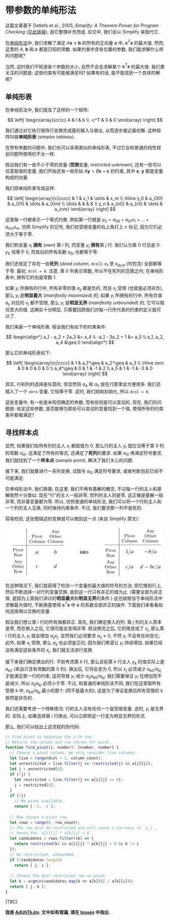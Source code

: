 # 带参数的单纯形法

这篇文章基于 Detlefs et al., 2005, *Simplify: A Theorem Prover for Program Checking* ([见此链接](https://dl.acm.org/doi/pdf/10.1145/1066100.1066102)), 由它整理补充而成. 后文中, 我们会以 Simplify 来指代它.

在[单纯形法](./simplex.md)中, 我们求解了满足 $A\mathbf{x}\leq \mathbf{b}$ 的所有的正向量 $\mathbf{x}$ 中, $\mathbf{c}^T\mathbf{x}$ 的最大值. 然而, 这里的 $A$, $\mathbf{b}$ 和 $\mathbf{c}$ 都是已知的常数. 如果约束中含有位置的参数, 我们能求解什么样的问题呢?

当然, 这时我们不知道各个参数的大小, 自然不会去求解某个 $\mathbf{c}^T\mathbf{x}$ 的最大值. 我们更关注的问题是: 这些约束有可能被满足吗? 如果有的话, 能不能找到一个具体的解呢?

## 单纯形表

在单纯形法中, 我们提及了这样的一个矩阵:

$$
\left[
\begin{array}{cc|c}
  A & I & b \\
  -c^T & 0 & 0
\end{array}
\right]
$$

我们通过对它执行矩阵行变换完成基的替入与替出, 从而逐步接近最优解. 这种矩阵叫做**单纯形表** (*simplex tableau*).

在带有参数的问题中, 我们也可以采用类似的单纯形表, 不过它会和普通的线性规划问题所使用的不太一样.

假设我们有一些不小于零的变量 (**受限**变量, *restricted unknown*), 还有一些可以任意取值的变量. 我们开始还有一些形如 $A\mathbf{y} = B\mathbf{x} + \mathbf{c}$ 的约束, 其中 $\mathbf{x}$, $\mathbf{y}$ 都是变量构成的向量.

我们把单纯形表写成这样:

$$
\left[
\begin{array}{c|cccc}
    & 1 & x_1 & \dots & x_m \\
\hline
y_0 & a_{00} & a_{01} & \dots & a_{0m} \\
\dots & & & & \\
y_n & a_{n0} & a_{n1} & \dots & a_{nm}
\end{array}
\right]
$$

这里每一行都表示一个等式约束, 例如第一行就是 $y_0 = a_{00} + a_{01}x_1 + \dots + a_{0m}x_m$. 仿照 Simplify 的记号, 我们给受限变量的右上角打上 $\geq$ 标记, 因为它们必须大于等于零.

我们称变量 $x_i$ **拥有** (*own*) 第 $i$ 列, 而变量 $y_j$ **拥有**第 $j$ 行. 我们认为第 0 行总是 0: $y_0$ 恒等于 0, 而其后的所有系数 $a_{0i}$ 也都等于零.

我们还规定了存在一些**死列** (*dead column*, `dcol`): $x_1$ 至 $x_{dcol}$ (均包含) 全部都等于零. 最初, `dcol = 0`. 注意, 第 0 列表示常数, 所以不在死列的范围之内; 在单纯形表中, 拥有它的也是常数 1.

如果 $y_i$ 所拥有的行中, 所有非零的值 $a_{ij}$ 都是负的, 而且 $x_j$ 受限 (也就是必须非负), 那么 $y_i$ 是**明显最大** (*manifestly maximized*) 的; 如果 $y_i$ 所拥有的行中, 所有负值 $a_{ij}$ 对应的 $x_j$ 都不受限, 那么 $y_i$ 是**明显无界** (*manifestly unbounded*) 的, 它可以取任意大的值. 这确实十分明显, 只需要回顾我们对每一行所代表的约束的定义就可以了.

我们来画一个单纯形表. 假设我们有如下的约束条件:

$$
\begin{align*}
a_1 - a_2 + 2a_3 &= a_4 \\
-a_1 - 3a_2 + 1 &= a_5 \\
a_1, a_2, a_4 &\geq 0
\end{align*}
$$

那么它的单纯形表如下:

$$
\left[
\begin{array}{c|cccc}
    & 1 & a_1^\geq & a_2^\geq & a_3 \\
\hline
zero & 0 & 0 & 0 & 0 \\
a_4^\geq & 0 & 1 & -1 & 2 \\
a_5 & 1 & -1 & -3 & 0
\end{array}
\right]
$$

其实, 行和列的选择是任意的, 但显然将 $a_4$ 和 $a_5$ 放在行那里会方便很多. 我们还插入了一个 `zero` 变量, 它恒等于零. 这时, 我们刚刚初始化, 所以 `dcol = 0`.

这些变量中, 有一些是未知但确定的参数, 而有些则是可以变动的. 现在, 我们的问题是: 给定这些参数, 是否能够为那些可以变动的变量找到一个值, 使得所有的约束条件都被满足?

## 寻找样本点

显然, 如果我们给所有列的主人 $x_i$ 都赋值为 0, 那么行的主人 $y_i$ 就应当等于第 0 列的常数 $a_{i0}$. 这满足了所有的等式, 还满足了**死列**的要求. 如果 $a_{i0}$ 再满足符号要求, 我们就找到了一个**样本点** (*sample point*), 解决了我们关心的问题.

接下来, 我们就要进行一系列变换, 试图令 $a_{i0}$ 满足符号要求, 或者判断目前已经不可能满足.

在单纯形法中, 我们换基; 在这里, 我们不再有基解的概念, 不过每一行的主人和基解依然十分类似: 现在"行"的主人一般非零, 而列的主人则是零, 这正像是基解一般非零, 而非基变量都为零. 所以, 仿照普通的单纯形法, 我们可以将一个行的主人和一个列的主人互换, 同时保持约束条件. 不过, 我们要求那一列不是死的.

容易检验, 这张图描述的变换就可以做到这一点 (来自 Simplify 原文):

![变换](../images/pivot.png)

在这种情况下, 我们就获得了检验一个变量的最大值的符号的方法: 把它换到行上, 然后不断选择一对行列变量交换, 直到这一行只有非正的值为止. (需要全部为非正值, 是因为上面我们讲过的**明显最大**和**明显无界**的条件.) 这也就相当于单纯形法中求解最大值时, 不断换基使得 $\mathbf{c}^T\mathbf{x}$ 中 $\mathbf{c}$ 的系数全部非正的操作. 下面我们来看看如何选择用以交换的变量.

假设我们想让第 $i$ 行的所有值都非正. 首先, 我们确定换入的列. 第 $j$ 列的主人原本是零, 而在换入之后, 它很可能会变得非零. 假设换完之后, 它的值变成了 $x_j$, 那么第 $i$ 行的主人 $y_i$ 就会增加 $a_{ij}x_j$. 显然我们必须要求 $a_{ij}\neq 0$, 不然 $y_i$ 不会有任何变化; 此外, 如果 $x_j$ 受限, 那么 $a_{ij}$ 也必须是正的, 因为我们希望让 $y_i$ 持续增加. 如果已经没有满足这些条件的 $x_j$, 我们就无法进行变换.

接下来我们确定换出的行. 不妨考虑第 $k$ 行, 那么目前第 $k$ 行主人 $y_k$ 的值实际上是 $a_{k0}$ (来自只含有常数的第 0 列). 换出后, 它将会变为 0, 所以 $x_j$ 必须减少 $a_{k0} / a_{kj}$ 才能满足那一行的约束, 这将导致 $y_i$ 减少 $a_{ij}a_{k0}/a_{kj}$. 我们需要保证 $y_i$ 在增加而不是减少, 所以 $a_{ij}a_{kj}$ 必须小于零. 不过, 和普通的单纯形法不同, 我们在这里取所有受限 $k$ 中, $a_{k0} / a_{kj}$ 最小的那个 (而不是最大的), 这是为了保证变换后所有受限的 $k$ 依然是非负的.

我们还需要考虑一个特殊情况: 行的主人没有任何一个是受限变量. 这时, $y_i$ 是无界的. 实际上, 如果选择第 $i$ 行换出, 可以立即把这一行变为明显无界的形式.

那么, 我们可以给出上述流程的伪代码:

```js
// Find pivot to maximize the i-th row.
// Returns the column and row chosen for pivot.
function find_pivot(i: number): [number, number] {
  // Choose a pivot column. We only consider live columns.
  let live = range(dcol + 1, column_count);
  let unrestricted = live.filter(j => !restricted(j) && a[i][j]);
  let j = unrestricted[0];
  if (!j) {
    let restricted = live.filter(j => a[i][j] >= 0);
    j = restricted[0];
  }
  if (!j)
    // No pivot available.
    return [ -1, -1 ];

  // Now choose a pivot row.
  let rows = range(0, row_count);
  // The row must be restricted and will cause a increase to `y_i`,
  // hence the `a[i][j] * a[k][j] < 0`.
  let candidates = rows.filter((k) => {
    return restricted(k) && a[i][j] * a[k][j] < 0 && k != i
  });
  // No restriction, unbounded.
  if (!candidates.length)
    return [ j, i ];

  // Choose the most restricted row as pivot.
  let k = argmin(candidates.map(k => a[k][0] / a[k][i]));
  return [ j, k ];
}
```

(TBC)

**我是 [AdUhTkJm](https://github.com/AdUhTkJm). 文中如有错漏, 请在 [Issues](https://github.com/GirlsBandCompiler/Tutorials/issues) 中指出.**

